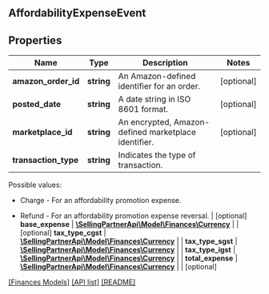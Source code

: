 ## AffordabilityExpenseEvent

## Properties

Name | Type | Description | Notes
------------ | ------------- | ------------- | -------------
**amazon_order_id** | **string** | An Amazon-defined identifier for an order. | [optional]
**posted_date** | **string** | A date string in ISO 8601 format. | [optional]
**marketplace_id** | **string** | An encrypted, Amazon-defined marketplace identifier. | [optional]
**transaction_type** | **string** | Indicates the type of transaction. 

Possible values:

* Charge - For an affordability promotion expense.

* Refund - For an affordability promotion expense reversal. | [optional]
**base_expense** | [**\SellingPartnerApi\Model\Finances\Currency**](Currency.md) |  | [optional]
**tax_type_cgst** | [**\SellingPartnerApi\Model\Finances\Currency**](Currency.md) |  |
**tax_type_sgst** | [**\SellingPartnerApi\Model\Finances\Currency**](Currency.md) |  |
**tax_type_igst** | [**\SellingPartnerApi\Model\Finances\Currency**](Currency.md) |  |
**total_expense** | [**\SellingPartnerApi\Model\Finances\Currency**](Currency.md) |  | [optional]

[[Finances Models]](../) [[API list]](../../Api) [[README]](../../../README.md)
